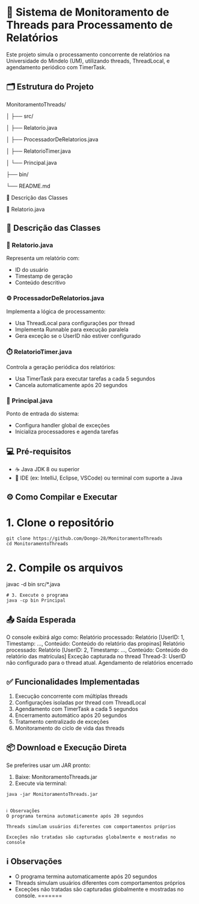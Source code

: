# 🧵 Sistema de Monitoramento de Threads para Processamento de Relatórios

Este projeto simula o processamento concorrente de relatórios na Universidade do Mindelo (UM), utilizando threads, ThreadLocal, e agendamento periódico com TimerTask.

## 🗂️ Estrutura do Projeto

MonitoramentoThreads/

│
├── src/

│   ├── Relatorio.java

│   ├── ProcessadorDeRelatorios.java

│   ├── RelatorioTimer.java

│   └── Principal.java

├── bin/

└── README.md

📄 Descrição das Classes

📘 Relatorio.java


## 📄 Descrição das Classes

### 📘 Relatorio.java
Representa um relatório com:
- ID do usuário
- Timestamp de geração
- Conteúdo descritivo

### ⚙️ ProcessadorDeRelatorios.java
Implementa a lógica de processamento:
- Usa ThreadLocal para configurações por thread
- Implementa Runnable para execução paralela
- Gera exceção se o UserID não estiver configurado

### ⏱️ RelatorioTimer.java
Controla a geração periódica dos relatórios:
- Usa TimerTask para executar tarefas a cada 5 segundos
- Cancela automaticamente após 20 segundos

### 🚀 Principal.java
Ponto de entrada do sistema:
- Configura handler global de exceções
- Inicializa processadores e agenda tarefas

## 💻 Pré-requisitos
- ☕ Java JDK 8 ou superior
- 🧰 IDE (ex: IntelliJ, Eclipse, VSCode) ou terminal com suporte a Java

## ⚙️ Como Compilar e Executar

# 1. Clone o repositório
```
git clone https://github.com/Dongo-28/MonitoramentoThreads
cd MonitoramentoThreads
```
# 2. Compile os arquivos
javac -d bin src/*.java
```
# 3. Execute o programa
java -cp bin Principal
```
## 📤 Saída Esperada
O console exibirá algo como:
Relatório processado: Relatório [UserID: 1, Timestamp: ..., Conteúdo: Conteúdo do relatório das propinas]
Relatório processado: Relatório [UserID: 2, Timestamp: ..., Conteúdo: Conteúdo do relatório das matrículas]
Exceção capturada no thread Thread-3: UserID não configurado para o thread atual.
Agendamento de relatórios encerrado

## ✅ Funcionalidades Implementadas
1. Execução concorrente com múltiplas threads
2. Configurações isoladas por thread com ThreadLocal
3. Agendamento com TimerTask a cada 5 segundos
4. Encerramento automático após 20 segundos
5. Tratamento centralizado de exceções
6. Monitoramento do ciclo de vida das threads

## 📦 Download e Execução Direta
Se preferires usar um JAR pronto:

1. Baixe: MonitoramentoThreads.jar
2. Execute via terminal:
```
java -jar MonitoramentoThreads.jar


ℹ️ Observações
O programa termina automaticamente após 20 segundos

Threads simulam usuários diferentes com comportamentos próprios

Exceções não tratadas são capturadas globalmente e mostradas no console

```
## ℹ️ Observações
- O programa termina automaticamente após 20 segundos
- Threads simulam usuários diferentes com comportamentos próprios
- Exceções não tratadas são capturadas globalmente e mostradas no console.
=======

